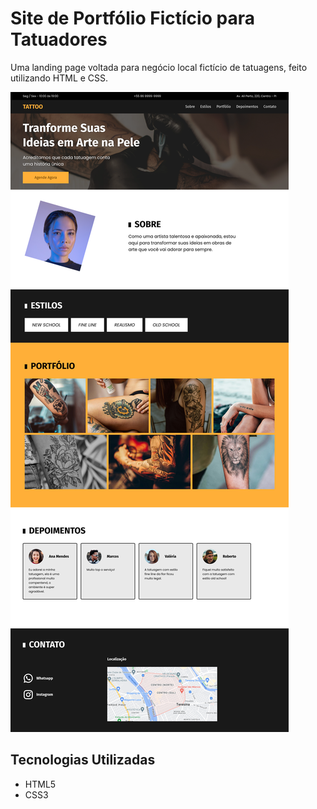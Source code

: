 # Site de Portfólio Fictício para Tatuadores

Uma landing page voltada para negócio local fictício de tatuagens, feito utilizando HTML e CSS.

![Site Portfólio para Tatuador](./img/captura-de-tela/interface-site.png)

## Tecnologias Utilizadas

- HTML5
- CSS3

